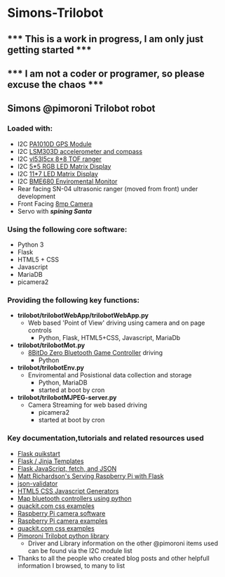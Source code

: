 # Simons-Trilobot

## *** This is a work in progress, I am only just getting started ***

## *** I am not a coder or programer, so please excuse the chaos ***

## Simons @pimoroni Trilobot robot

### Loaded with:
- I2C [PA1010D GPS Module](https://shop.pimoroni.com/products/pa1010d-gps-breakout?variant=32257258881107)
- I2C [LSM303D accelerometer and compass](https://shop.pimoroni.com/products/lsm303d-6dof-motion-sensor-breakout?variant=12767623151699)
- I2C [vl53l5cx 8*8 TOF ranger](https://shop.pimoroni.com/products/vl53l5cx-time-of-flight-tof-sensor-breakout?variant=39972903059539)
- I2C [5*5 RGB LED Matrix Display](https://shop.pimoroni.com/products/5x5-rgb-matrix-breakout?variant=21375941279827)
- I2C [11*7 LED Matrix Display](https://shop.pimoroni.com/products/11x7-led-matrix-breakout?variant=21791690752083)	
- I2C [BME680 Enviromental Monitor](https://shop.pimoroni.com/products/bme680-breakout?variant=12491552129107) 
- Rear facing SN-04 ultrasonic ranger (moved from front) under development
- Front Facing [8mp Camera](https://shop.pimoroni.com/products/raspberry-pi-camera-module-v2?variant=19833929735)
- Servo with **_spining Santa_**
 
### Using the following core software:
- Python 3
- Flask
- HTML5 + CSS
- Javascript
- MariaDB
- picamera2

### Providing the following key functions:
- **trilobot/trilobotWebApp/trilobotWebApp.py**
  - Web based 'Point of View' driving using camera and on page controls
    - Python, Flask, HTML5+CSS, Javascript, MariaDb
- **trilobot/trilobotMot.py**
  - [8BitDo Zero Bluetooth Game Controller](https://shop.pimoroni.com/products/8bitdo-zero-2-bluetooth-gamepad?variant=31339051384915) driving
    - Python
- **trilobot/trilobotEnv.py**
  - Enviromental and Posistional data collection and storage
    - Python, MariaDB
    - started at boot by cron
- **trilobot/trilobotMJPEG-server.py**
  - Camera Streaming for web based driving 
    - picamera2
    - started at boot by cron

### Key documentation,tutorials and related resources used
- [Flask quikstart](https://flask.palletsprojects.com/en/2.2.x/quickstart/)
- [Flask / Jinja Templates](https://jinja.palletsprojects.com/en/3.1.x/templates/)
- [Flask JavaScript, fetch, and JSON](https://flask.palletsprojects.com/en/2.2.x/patterns/javascript/)
- [Matt Richardson's Serving Raspberry Pi with Flask](http://mattrichardson.com/Raspberry-Pi-Flask/index.html)
- [json-validator](https://jsononline.net/json-validator)
- [HTML5 CSS Javascript Generators](https://html-css-js.com/html/)
- [Map bluetooth controllers using python](https://raspberry-valley.azurewebsites.net/Map-Bluetooth-Controller-using-Python/)
- [quackit.com css examples](https://www.quackit.com/css/examples/)
- [Raspberry Pi camera software](https://www.raspberrypi.com/documentation/computers/camera_software.html#libcamera-vid)
- [Raspberry Pi camera examples ](https://github.com/raspberrypi/picamera2/tree/main/examples)
- [quackit.com css examples](https://www.quackit.com/css/examples/)
- [Pimoroni Trilobot python library](https://github.com/pimoroni/trilobot-python/tree/main/library/trilobot)
  - Driver and Library information on the other @pimoroni items used can be found via the I2C module list
- Thanks to all the people who created blog posts and other helpfull information I browsed, to many to list

